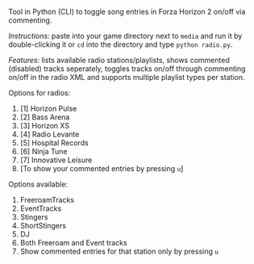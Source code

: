 Tool in Python (CLI) to toggle song entries in Forza Horizon 2 on/off via commenting.

*Instructions:* paste into your game directory next to `media` and run it by double-clicking it or `cd` into the directory and type `python radio.py`.

*Features:* lists available radio stations/playlists, shows commented (disabled) tracks seperately, toggles tracks on/off through commenting on/off in the radio XML and supports multiple playlist types per station.

Options for radios:
1) [1] Horizon Pulse
2) [2] Bass Arena
3) [3] Horizon XS
4) [4] Radio Levante
5) [5] Hospital Records
6) [6] Ninja Tune
7) [7] Innovative Leisure
8) [To show your commented entries by pressing `u`]

Options available:
1) FreeroamTracks
2) EventTracks
3) Stingers
4) ShortStingers
5) DJ
6) Both Freeroam and Event tracks
7) Show commented entries for that station only by pressing `u`
